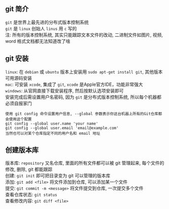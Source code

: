 ## **git 简介**

`git` 是世界上最先进的分布式版本控制系统  
`git` 是 `linux` 创始人 `linus` 用 `c` 写的  
注: 所有的版本控制系统, 其实只能跟踪文本文件的改动, 二进制文件如图片, 视频, word 格式文档都无法知道改了啥

## **git 安装**

`linux`: 在 `debian` 或 `ubuntu` 版本上安装用 `sudo apt-get install git`, 其他版本可用源码安装  
`mac`: 可安装 `xcode`, 集成了 `git`, `xcode` 是Apple官方IDE，功能非常强大  
`windows`: 从官网直接下载安装程序, 然后按默认选项安装即可  
安装完成后需设置用户名密码, 因为 `git` 是分布式版本控制系统, 所以每个机器都必须自报家门

	使用 git config 命令设置用户信息, --global 参数表示你这台机器上所有的Git仓库都会使用这个配置
	git config --global user.name 'your name'
	git config --global user.email 'email@example.com'
	当然也可以对某个仓库指定不同的用户名和 email 地址

## **创建版本库**

版本库: `repository` 又名仓库, 里面的所有文件都可以被 git 管理起来, 每个文件的修改, 删除, git 都能跟踪  
创建: `git init` 即可把目录变为 git 可以管理的版本库  
添加: `git add <file>` 将文件添加到仓库, 可以添加某一个文件  
提交: `git commit -m <message>` 将文件提交到仓库, 一次提交多个文件  
查看仓库状态: `git status`  
查看修改内容: `git diff <file>`